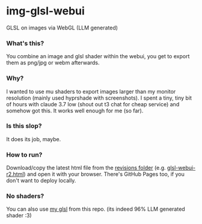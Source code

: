 # img-glsl-webui
GLSL on images via WebGL (LLM generated)

### What's this?
You combine an image and glsl shader within the webui, you get to export them as png/jpg or webm afterwards.

### Why?
I wanted to use mu shaders to export images larger than my monitor resolution (mainly used hyprshade with screenshots). I spent a tiny, tiny bit of hours with claude 3.7 low (shout out t3 chat for cheap service) and somehow got this. It works well enough for me (so far).

### Is this slop?
It does its job, maybe.

### How to run?
Download/copy the latest html file from the [revisions folder](https://github.com/PopCat19/img-glsl-webui/tree/main/revisions) (e.g. [glsl-webui-r2.html](https://github.com/PopCat19/img-glsl-webui/blob/main/revisions/glsl-webui-r2.html)) and open it with your browser. There's GitHub Pages too, if you don't want to deploy locally.

### No shaders?
You can also use [my glsl](https://github.com/PopCat19/img-glsl-webui/blob/main/cool-stuff.glsl) from this repo. (its indeed 96% LLM generated shader :3)
